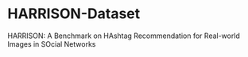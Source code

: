 # HARRISON-Dataset
HARRISON: A Benchmark on HAshtag Recommendation for Real-world Images in SOcial Networks
